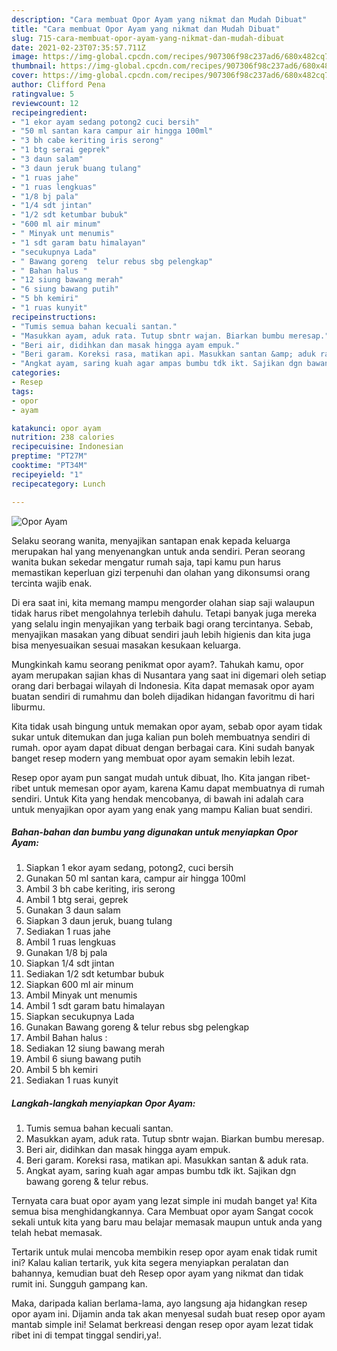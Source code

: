```yaml
---
description: "Cara membuat Opor Ayam yang nikmat dan Mudah Dibuat"
title: "Cara membuat Opor Ayam yang nikmat dan Mudah Dibuat"
slug: 715-cara-membuat-opor-ayam-yang-nikmat-dan-mudah-dibuat
date: 2021-02-23T07:35:57.711Z
image: https://img-global.cpcdn.com/recipes/907306f98c237ad6/680x482cq70/opor-ayam-foto-resep-utama.jpg
thumbnail: https://img-global.cpcdn.com/recipes/907306f98c237ad6/680x482cq70/opor-ayam-foto-resep-utama.jpg
cover: https://img-global.cpcdn.com/recipes/907306f98c237ad6/680x482cq70/opor-ayam-foto-resep-utama.jpg
author: Clifford Pena
ratingvalue: 5
reviewcount: 12
recipeingredient:
- "1 ekor ayam sedang potong2 cuci bersih"
- "50 ml santan kara campur air hingga 100ml"
- "3 bh cabe keriting iris serong"
- "1 btg serai geprek"
- "3 daun salam"
- "3 daun jeruk buang tulang"
- "1 ruas jahe"
- "1 ruas lengkuas"
- "1/8 bj pala"
- "1/4 sdt jintan"
- "1/2 sdt ketumbar bubuk"
- "600 ml air minum"
- " Minyak unt menumis"
- "1 sdt garam batu himalayan"
- "secukupnya Lada"
- " Bawang goreng  telur rebus sbg pelengkap"
- " Bahan halus "
- "12 siung bawang merah"
- "6 siung bawang putih"
- "5 bh kemiri"
- "1 ruas kunyit"
recipeinstructions:
- "Tumis semua bahan kecuali santan."
- "Masukkan ayam, aduk rata. Tutup sbntr wajan. Biarkan bumbu meresap."
- "Beri air, didihkan dan masak hingga ayam empuk."
- "Beri garam. Koreksi rasa, matikan api. Masukkan santan &amp; aduk rata."
- "Angkat ayam, saring kuah agar ampas bumbu tdk ikt. Sajikan dgn bawang goreng &amp; telur rebus."
categories:
- Resep
tags:
- opor
- ayam

katakunci: opor ayam 
nutrition: 238 calories
recipecuisine: Indonesian
preptime: "PT27M"
cooktime: "PT34M"
recipeyield: "1"
recipecategory: Lunch

---
```



![Opor Ayam](https://img-global.cpcdn.com/recipes/907306f98c237ad6/680x482cq70/opor-ayam-foto-resep-utama.jpg)

Selaku seorang wanita, menyajikan santapan enak kepada keluarga merupakan hal yang menyenangkan untuk anda sendiri. Peran seorang  wanita bukan sekedar mengatur rumah saja, tapi kamu pun harus memastikan keperluan gizi terpenuhi dan olahan yang dikonsumsi orang tercinta wajib enak.

Di era  saat ini, kita memang mampu mengorder olahan siap saji walaupun tidak harus ribet mengolahnya terlebih dahulu. Tetapi banyak juga mereka yang selalu ingin menyajikan yang terbaik bagi orang tercintanya. Sebab, menyajikan masakan yang dibuat sendiri jauh lebih higienis dan kita juga bisa menyesuaikan sesuai masakan kesukaan keluarga. 



Mungkinkah kamu seorang penikmat opor ayam?. Tahukah kamu, opor ayam merupakan sajian khas di Nusantara yang saat ini digemari oleh setiap orang dari berbagai wilayah di Indonesia. Kita dapat memasak opor ayam buatan sendiri di rumahmu dan boleh dijadikan hidangan favoritmu di hari liburmu.

Kita tidak usah bingung untuk memakan opor ayam, sebab opor ayam tidak sukar untuk ditemukan dan juga kalian pun boleh membuatnya sendiri di rumah. opor ayam dapat dibuat dengan berbagai cara. Kini sudah banyak banget resep modern yang membuat opor ayam semakin lebih lezat.

Resep opor ayam pun sangat mudah untuk dibuat, lho. Kita jangan ribet-ribet untuk memesan opor ayam, karena Kamu dapat membuatnya di rumah sendiri. Untuk Kita yang hendak mencobanya, di bawah ini adalah cara untuk menyajikan opor ayam yang enak yang mampu Kalian buat sendiri.

<!--inarticleads1-->

##### Bahan-bahan dan bumbu yang digunakan untuk menyiapkan Opor Ayam:

1. Siapkan 1 ekor ayam sedang, potong2, cuci bersih
1. Gunakan 50 ml santan kara, campur air hingga 100ml
1. Ambil 3 bh cabe keriting, iris serong
1. Ambil 1 btg serai, geprek
1. Gunakan 3 daun salam
1. Siapkan 3 daun jeruk, buang tulang
1. Sediakan 1 ruas jahe
1. Ambil 1 ruas lengkuas
1. Gunakan 1/8 bj pala
1. Siapkan 1/4 sdt jintan
1. Sediakan 1/2 sdt ketumbar bubuk
1. Siapkan 600 ml air minum
1. Ambil  Minyak unt menumis
1. Ambil 1 sdt garam batu himalayan
1. Siapkan secukupnya Lada
1. Gunakan  Bawang goreng &amp; telur rebus sbg pelengkap
1. Ambil  Bahan halus :
1. Sediakan 12 siung bawang merah
1. Ambil 6 siung bawang putih
1. Ambil 5 bh kemiri
1. Sediakan 1 ruas kunyit




<!--inarticleads2-->

##### Langkah-langkah menyiapkan Opor Ayam:

1. Tumis semua bahan kecuali santan.
1. Masukkan ayam, aduk rata. Tutup sbntr wajan. Biarkan bumbu meresap.
1. Beri air, didihkan dan masak hingga ayam empuk.
1. Beri garam. Koreksi rasa, matikan api. Masukkan santan &amp; aduk rata.
1. Angkat ayam, saring kuah agar ampas bumbu tdk ikt. Sajikan dgn bawang goreng &amp; telur rebus.




Ternyata cara buat opor ayam yang lezat simple ini mudah banget ya! Kita semua bisa menghidangkannya. Cara Membuat opor ayam Sangat cocok sekali untuk kita yang baru mau belajar memasak maupun untuk anda yang telah hebat memasak.

Tertarik untuk mulai mencoba membikin resep opor ayam enak tidak rumit ini? Kalau kalian tertarik, yuk kita segera menyiapkan peralatan dan bahannya, kemudian buat deh Resep opor ayam yang nikmat dan tidak rumit ini. Sungguh gampang kan. 

Maka, daripada kalian berlama-lama, ayo langsung aja hidangkan resep opor ayam ini. Dijamin anda tak akan menyesal sudah buat resep opor ayam mantab simple ini! Selamat berkreasi dengan resep opor ayam lezat tidak ribet ini di tempat tinggal sendiri,ya!.

